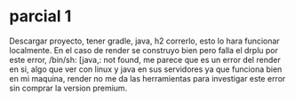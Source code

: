 # parcial 1
 
Descargar proyecto, tener gradle, java, h2 correrlo, esto lo hara funcionar localmente.
En el caso de render se construyo bien pero falla el drplu por este error, /bin/sh: [java,: not found, me parece que es un error del render en si, algo que ver con linux y java en sus servidores ya que funciona bien en mi maquina, render no me da las herramientas para investigar este error sin comprar la version premium.
